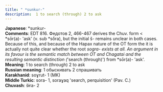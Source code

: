 ```yaml
---
title: " *sunkur-"
description:  1 to search (through) 2 to ask
---
```


<strong>Japanese</strong>:  *sunkur-<br>
<strong>Comments</strong>:  EDT 816. Федотов 2, 466-467 derives the Chuv. form < *sōr(a)- 'ask' (v. sub *sṓra), but the initial š- remains unclear in both cases. Because of this, and because of the Hapax nature of the OT form the it is actually not quite clear whether the root *sogra- exists at all. An argument in its favour is the semantic match between OT and Chagatai and the resulting semantic distinction (*'search (through)') from *sōr(a)- 'ask'.<br>
<strong>Meaning</strong>:  1 to search (through) 2 to ask<br>
<strong>Russian meaning</strong>:  1 обыскивать 2 спрашивать<br>
<strong>Karakhanid</strong>:  soɣrut- 1 (MK)<br>
<strong>Middle Turkic</strong>:  sora- 1, soraɣaq 'search, perquisition' (Pav. C.)<br>
<strong>Chuvash</strong>:  šɨra- 2<br>


